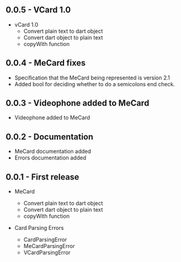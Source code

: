 ## 0.0.5 - VCard 1.0

* vCard 1.0
    - Convert plain text to dart object
    - Convert dart object to plain text
    - copyWith function

## 0.0.4 - MeCard fixes

* Specification that the MeCard being represented is version 2.1
* Added bool for deciding whether to do a semicolons end check.

## 0.0.3 - Videophone added to MeCard

* Videophone added to MeCard

## 0.0.2 - Documentation

* MeCard documentation added
* Errors documentation added

## 0.0.1 - First release

* MeCard
    - Convert plain text to dart object
    - Convert dart object to plain text
    - copyWith function

* Card Parsing Errors
    - CardParsingError
    - MeCardParsingError
    - VCardParsingError
